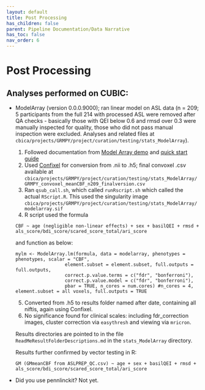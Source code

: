```yaml
---
layout: default
title: Post Processing
has_children: false
parent: Pipeline Documentation/Data Narrative
has_toc: false
nav_order: 6
---
```


# Post Processing

## Analyses performed on CUBIC:
- ModelArray (version 0.0.0.9000); ran linear model on ASL data (n = 209; 5 participants from the full 214 with processed ASL were removed after QA checks - basically those with QEI below 0.6 and rmsd over 0.3 were manually inspected for quality, those who did not pass manual inspection were excluded. Analyses and related files at `cbica/projects/GRMPY/project/curation/testing/stats_ModelArray`). 
   1.  Followed documentation from [Model Array demo](https://github.com/PennLINC/ModelArray_tests/blob/main/demo_volume_data/pncNback_readme.md) and [quick start guide](https://pennlinc.github.io/ModelArray/articles/ModelArray_basics.html) 
   2. Used [Confixel](https://github.com/PennLINC/ConFixel) for conversion from .nii to .h5;  final convoxel .csv available at `cbica/projects/GRMPY/project/curation/testing/stats_ModelArray/GRMPY_convoxel_meanCBF_n209_finalversion.csv`
   3. Ran `qsub_call.sh`, which called `runRscript.sh` which called the actual `RScript.R`. This used the singularity image `cbica/projects/GRMPY/project/curation/testing/stats_ModelArray/modelarray.sif`
   4. R script used the formula 
   ```
   CBF ~ age (negligible non-linear effects) + sex + basilQEI + rmsd + als_score/bdi_score/scared_score_total/ari_score
   ``` 
   and function as below: 
   
   ```
   mylm <- ModelArray.lm(formula, data = modelarray, phenotypes = phenotypes, scalar = "CBF",
                     element.subset = element.subset, full.outputs = full.outputs,
                     correct.p.value.terms = c("fdr", "bonferroni"),
                     correct.p.value.model = c("fdr", "bonferroni"),
                     pbar = TRUE, n_cores = num.cores) #n_cores = 4, element.subset = all voxels, full.outputs = TRUE
   ```

   5. Converted from .h5 to results folder named after date, containing all niftis, again using Confixel. 
   6.  No significance found for clinical scales: including fdr_correction images, cluster correction via `easythresh` and viewing via `mricron`. 
   
   Results directories are pointed to in the file `ReadMeResultFolderDescriptions.md` in the `stats_ModelArray` directory.
   
   Results further confirmed by vector testing in R: 
   
   ```
   GM (GMmeanCBF from ASLPREP_QC.csv) ~ age + sex + basilQEI + rmsd + als_score/bdi_score/scared_score_total/ari_score
   ```


* Did you use pennlinckit?  Not yet.
